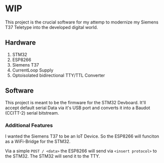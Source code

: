 # WIP

This project is the crucial software for my attemp to modernize my
Siemens T37 Teletype into the developed digital world. 

## Hardware

1. STM32
2. ESP8266
3. Siemens T37
4. CurrentLoop Supply
5. Optoisolated bidirectional TTY/TTL Converter

## Software

This project is meant to be the firmware for the STM32 Devboard.
It'll accept default serial Data via it's USB port and converts it
into a Baudot (CCITT-2) serial bitstream.

### Additional Features

I wanted the Siemens T37 to be an IoT Device. So the ESP8266 will
funciton as a WiFi-Bridge for the STM32.

Via a simple `POST / <data>` the ESP8266 will send via 
`<insert protocol>` to the STM32. The STM32 will send it to the TTY.


